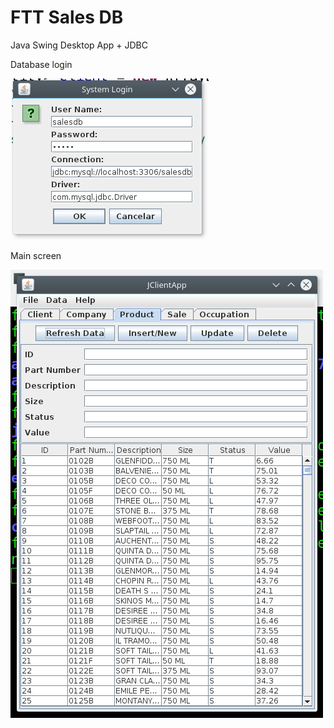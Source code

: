 # FTT Sales DB
Java Swing Desktop App + JDBC

Database login

![Login](/img/login.png)

Main screen

![Main](/img/tela.png)
